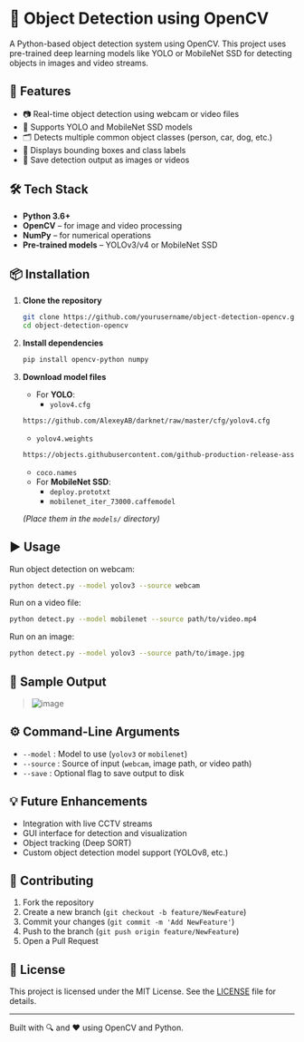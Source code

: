 # 🎯 Object Detection using OpenCV

A Python-based object detection system using OpenCV. This project uses pre-trained deep learning models like YOLO or MobileNet SSD for detecting objects in images and video streams.

## 🚀 Features

- 📷 Real-time object detection using webcam or video files
- 🧠 Supports YOLO and MobileNet SSD models
- 🗂️ Detects multiple common object classes (person, car, dog, etc.)
- 📏 Displays bounding boxes and class labels
- 💾 Save detection output as images or videos

## 🛠️ Tech Stack

- **Python 3.6+**
- **OpenCV** – for image and video processing
- **NumPy** – for numerical operations
- **Pre-trained models** – YOLOv3/v4 or MobileNet SSD

## 📦 Installation

1. **Clone the repository**
   ```bash
   git clone https://github.com/yourusername/object-detection-opencv.git
   cd object-detection-opencv
   ```

2. **Install dependencies**
   ```bash
   pip install opencv-python numpy
   ```

3. **Download model files**
   - For **YOLO**:
     - `yolov4.cfg`
   ```bash
   https://github.com/AlexeyAB/darknet/raw/master/cfg/yolov4.cfg
   ```
     - `yolov4.weights`
   ```bash
   https://objects.githubusercontent.com/github-production-release-asset-2e65be/75388965/4b8a4e00-b2d7-11eb-900f-678196af5945?X-Amz-Algorithm=AWS4-HMAC-SHA256&X-Amz-Credential=releaseassetproduction%2F20250412%2Fus-east-1%2Fs3%2Faws4_request&X-Amz-Date=20250412T071350Z&X-Amz-Expires=300&X-Amz-Signature=186a2ec99150b10c2a21a13d8c3e448682394512689391c8bba39e7ac7e5f3ea&X-Amz-SignedHeaders=host&response-content-disposition=attachment%3B%20filename%3Dyolov4.weights&response-content-type=application%2Foctet-stream
   ```
     - `coco.names`
   - For **MobileNet SSD**:
     - `deploy.prototxt`
     - `mobilenet_iter_73000.caffemodel`

   *(Place them in the `models/` directory)*

## ▶️ Usage

Run object detection on webcam:
```bash
python detect.py --model yolov3 --source webcam
```

Run on a video file:
```bash
python detect.py --model mobilenet --source path/to/video.mp4
```

Run on an image:
```bash
python detect.py --model yolov3 --source path/to/image.jpg
```

## 📸 Sample Output

> ![image](https://github.com/user-attachments/assets/fdb1bbb2-f7e4-4f7e-bc4e-3b9b45512284)


## ⚙️ Command-Line Arguments

- `--model` : Model to use (`yolov3` or `mobilenet`)
- `--source` : Source of input (`webcam`, image path, or video path)
- `--save` : Optional flag to save output to disk

## 💡 Future Enhancements

- Integration with live CCTV streams
- GUI interface for detection and visualization
- Object tracking (Deep SORT)
- Custom object detection model support (YOLOv8, etc.)

## 🤝 Contributing

1. Fork the repository
2. Create a new branch (`git checkout -b feature/NewFeature`)
3. Commit your changes (`git commit -m 'Add NewFeature'`)
4. Push to the branch (`git push origin feature/NewFeature`)
5. Open a Pull Request

## 📄 License

This project is licensed under the MIT License. See the [LICENSE](LICENSE) file for details.

---

Built with 🔍 and ❤️ using OpenCV and Python.

